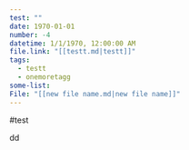 ```yaml
---
test: ""
date: 1970-01-01
number: -4
datetime: 1/1/1970, 12:00:00 AM
file.link: "[[testt.md|testt]]"
tags:
  - testt
  - onemoretagg
some-list: 
File: "[[new file name.md|new file name]]"
---
```

#test


dd
